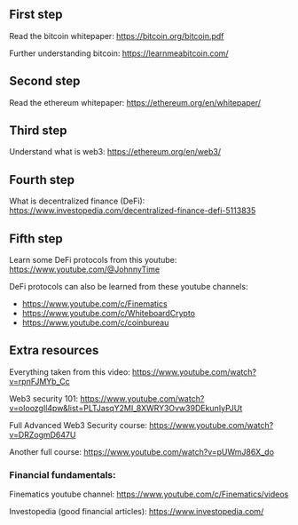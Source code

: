 
## First step

Read the bitcoin whitepaper:
https://bitcoin.org/bitcoin.pdf

Further understanding bitcoin:
https://learnmeabitcoin.com/

## Second step

Read the ethereum whitepaper:
https://ethereum.org/en/whitepaper/

## Third step

Understand what is web3:
https://ethereum.org/en/web3/

## Fourth step

What is decentralized finance (DeFi):
https://www.investopedia.com/decentralized-finance-defi-5113835

## Fifth step

Learn some DeFi protocols from this youtube:
https://www.youtube.com/@JohnnyTime

DeFi protocols can also be learned from these youtube channels:

- https://www.youtube.com/c/Finematics
- https://www.youtube.com/c/WhiteboardCrypto
- https://www.youtube.com/c/coinbureau


## Extra resources

Everything taken from this video: https://www.youtube.com/watch?v=rpnFJMYb_Cc

Web3 security 101: https://www.youtube.com/watch?v=oIoozgIl4pw&list=PLTJasqY2MI_8XWRY3Ovw39DEkunIyPJUt

Full Advanced Web3 Security course: https://www.youtube.com/watch?v=DRZogmD647U

Another full course: https://www.youtube.com/watch?v=pUWmJ86X_do

### Financial fundamentals:

Finematics youtube channel:
https://www.youtube.com/c/Finematics/videos

Investopedia (good financial articles):
https://www.investopedia.com/